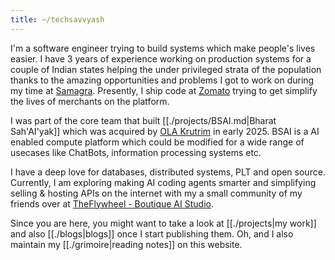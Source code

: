 ```yaml
---
title: ~/techsavvyash
---
```


I'm a software engineer trying to build systems which make people's lives easier. I have 3 years of experience working on production systems for a couple of Indian states helping the under privileged strata of the population thanks to the amazing opportunities and problems I got to work on during my time at [Samagra](https://samagragovernance.in/). Presently, I ship code at [Zomato](https://zomato.com) trying to get simplify the lives of merchants on the platform.

I was part of the core team that built [[./projects/BSAI.md|Bharat Sah'AI'yak]] which was acquired by [OLA Krutrim](https://www.olakrutrim.com/) in early 2025. BSAI is a AI enabled compute platform which could be modified for a wide range of usecases like ChatBots, information processing systems etc.

I have a deep love for databases, distributed systems, PLT and open source. Currently, I am exploring making AI coding agents smarter and simplifying selling & hosting APIs on the internet with my a small community of my friends over at [TheFlywheel - Boutique AI Studio](https://www.theflywheel.in/).

Since you are here, you might want to take a look at [[./projects|my work]] and also [[./blogs|blogs]] once I start publishing them. Oh, and I also maintain my [[./grimoire|reading notes]] on this website.